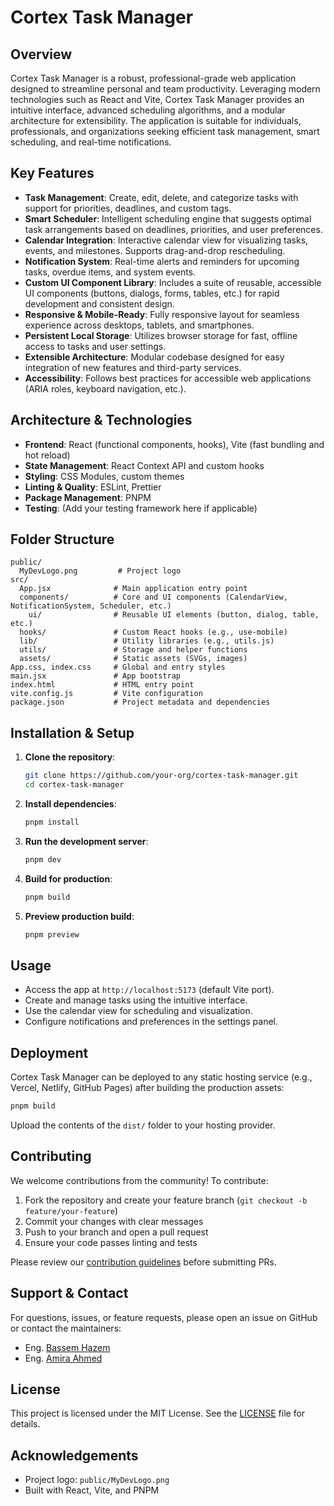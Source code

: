 # Cortex Task Manager

## Overview

Cortex Task Manager is a robust, professional-grade web application designed to streamline personal and team productivity. Leveraging modern technologies such as React and Vite, Cortex Task Manager provides an intuitive interface, advanced scheduling algorithms, and a modular architecture for extensibility. The application is suitable for individuals, professionals, and organizations seeking efficient task management, smart scheduling, and real-time notifications.

## Key Features

- **Task Management**: Create, edit, delete, and categorize tasks with support for priorities, deadlines, and custom tags.
- **Smart Scheduler**: Intelligent scheduling engine that suggests optimal task arrangements based on deadlines, priorities, and user preferences.
- **Calendar Integration**: Interactive calendar view for visualizing tasks, events, and milestones. Supports drag-and-drop rescheduling.
- **Notification System**: Real-time alerts and reminders for upcoming tasks, overdue items, and system events.
- **Custom UI Component Library**: Includes a suite of reusable, accessible UI components (buttons, dialogs, forms, tables, etc.) for rapid development and consistent design.
- **Responsive & Mobile-Ready**: Fully responsive layout for seamless experience across desktops, tablets, and smartphones.
- **Persistent Local Storage**: Utilizes browser storage for fast, offline access to tasks and user settings.
- **Extensible Architecture**: Modular codebase designed for easy integration of new features and third-party services.
- **Accessibility**: Follows best practices for accessible web applications (ARIA roles, keyboard navigation, etc.).

## Architecture & Technologies

- **Frontend**: React (functional components, hooks), Vite (fast bundling and hot reload)
- **State Management**: React Context API and custom hooks
- **Styling**: CSS Modules, custom themes
- **Linting & Quality**: ESLint, Prettier
- **Package Management**: PNPM
- **Testing**: (Add your testing framework here if applicable)

## Folder Structure

```
public/
  MyDevLogo.png         # Project logo
src/
  App.jsx              # Main application entry point
  components/          # Core and UI components (CalendarView, NotificationSystem, Scheduler, etc.)
    ui/                # Reusable UI elements (button, dialog, table, etc.)
  hooks/               # Custom React hooks (e.g., use-mobile)
  lib/                 # Utility libraries (e.g., utils.js)
  utils/               # Storage and helper functions
  assets/              # Static assets (SVGs, images)
App.css, index.css     # Global and entry styles
main.jsx               # App bootstrap
index.html             # HTML entry point
vite.config.js         # Vite configuration
package.json           # Project metadata and dependencies
```

## Installation & Setup

1. **Clone the repository**:
   ```sh
   git clone https://github.com/your-org/cortex-task-manager.git
   cd cortex-task-manager
   ```
2. **Install dependencies**:
   ```sh
   pnpm install
   ```
3. **Run the development server**:
   ```sh
   pnpm dev
   ```
4. **Build for production**:
   ```sh
   pnpm build
   ```
5. **Preview production build**:
   ```sh
   pnpm preview
   ```

## Usage

- Access the app at `http://localhost:5173` (default Vite port).
- Create and manage tasks using the intuitive interface.
- Use the calendar view for scheduling and visualization.
- Configure notifications and preferences in the settings panel.

## Deployment

Cortex Task Manager can be deployed to any static hosting service (e.g., Vercel, Netlify, GitHub Pages) after building the production assets:

```sh
pnpm build
```

Upload the contents of the `dist/` folder to your hosting provider.

## Contributing

We welcome contributions from the community! To contribute:

1. Fork the repository and create your feature branch (`git checkout -b feature/your-feature`)
2. Commit your changes with clear messages
3. Push to your branch and open a pull request
4. Ensure your code passes linting and tests

Please review our [contribution guidelines](CONTRIBUTING.md) before submitting PRs.

## Support & Contact

For questions, issues, or feature requests, please open an issue on GitHub or contact the maintainers:
- Eng. [Bassem Hazem](https://github.com/BassemHazemDev)
- Eng. [Amira Ahmed](https://github.com/AmiraAhmedDev)

## License

This project is licensed under the MIT License. See the [LICENSE](LICENSE) file for details.

## Acknowledgements

- Project logo: `public/MyDevLogo.png`
- Built with React, Vite, and PNPM
